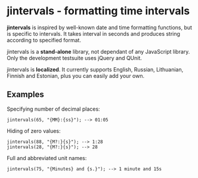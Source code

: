 jintervals - formatting time intervals
======================================

**jintervals** is inspired by well-known date and time formatting
functions, but is specific to intervals.  It takes interval in seconds
and produces string according to specified format.

jintervals is a **stand-alone** library, not dependant of any
JavaScript library.  Only the development testsuite uses jQuery and
QUnit.

jintervals is **localized**.  It currently supports English, Russian,
Lithuanian, Finnish and Estonian, plus you can easily add your own.


## Examples

Specifying number of decimal places:

    jintervals(65, "{MM}:{ss}"); --> 01:05

Hiding of zero values:

    jintervals(88, "{M?:}{s}"); --> 1:28
    jintervals(28, "{M?:}{s}"); --> 28

Full and abbreviated unit names:

    jintervals(75, "{Minutes} and {s.}"); --> 1 minute and 15s

